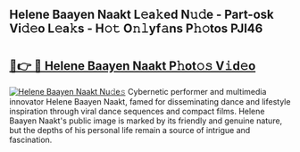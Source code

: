 ## Helene Baayen Naakt L𝚎a𝚔ed N𝚞𝚍e - Part-osk Vi𝚍𝚎o L𝚎a𝚔s - H𝚘𝚝 O𝚗𝚕yf𝚊ns P𝚑𝚘tos PJI46

# <h2><a href="http://kf5moh.oniu.top/?m=Helene+Baayen+Naakt">🔗👉 🔴 Helene Baayen Naakt P𝚑ot𝚘𝚜 V𝚒d𝚎o</a></h2>

[![Helene Baayen Naakt Nu𝚍e𝚜](https://i.imgur.com/0qMVB7G.gif)](http://kf5moh.oniu.top/?m=Helene+Baayen+Naakt)
Cybernetic performer and multimedia innovator Helene Baayen Naakt, famed for disseminating dance and lifestyle inspiration through viral dance sequences and compact films. Helene Baayen Naakt's public image is marked by its friendly and genuine nature, but the depths of his personal life remain a source of intrigue and fascination.  
